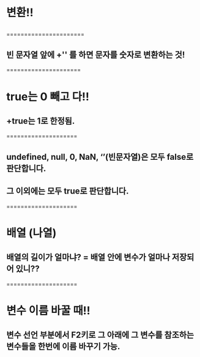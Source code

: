 # 변환!!
## 
======================
## 빈 문자열 앞에 +'' 를 하면 문자를 숫자로 변환하는 것!

=====================
# true는 0 빼고 다!!
## +true는 1로 한정됨.

====================
## undefined, null, 0, NaN, ‘’(빈문자열)은 모두 false로 판단합니다.
## 그 이외에는 모두 true로 판단합니다.

====================

# 배열 (나열)
## 배열의 길이가 얼마냐? = 배열 안에 변수가 얼마나 저장되어 있니??

====================

# 변수 이름 바꿀 때!!
## 변수 선언 부분에서 F2키로 그 아래에 그 변수를 참조하는 변수들을 한번에 이름 바꾸기 가능.